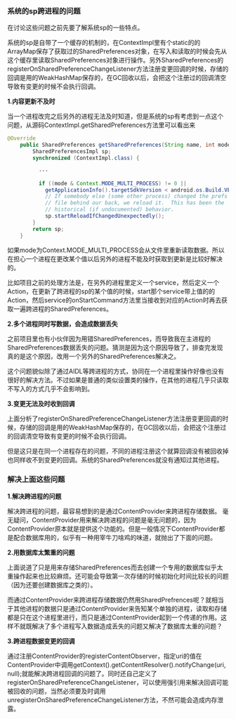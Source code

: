 ### 系统的sp跨进程的问题

在讨论这些问题之前先要了解系统sp的一些特点。

系统的sp是自带了一个缓存的机制的，在ContextImpl里有个static的的ArrayMap保存了获取过的SharedPreferences对象，在写入和读取的时候会先从这个缓存里读取SharedPreferences对象进行操作。另外SharedPreferences的registerOnSharedPreferenceChangeListener方法注册变更回调的时候，存储的回调是用的WeakHashMap保存的，在GC回收以后，会把这个注册过的回调清空导致有变更的时候不会执行回调。

**1.内容更新不及时**

当一个进程改完之后另外的进程无法及时知道，但是系统的sp有考虑到一点这个问题，从源码ContextImpl.getSharedPreferences方法里可以看出来
```java
@Override
    public SharedPreferences getSharedPreferences(String name, int mode) {
        SharedPreferencesImpl sp;
        synchronized (ContextImpl.class) {

          ···

          if ((mode & Context.MODE_MULTI_PROCESS) != 0 ||
            getApplicationInfo().targetSdkVersion < android.os.Build.VERSION_CODES.HONEYCOMB) {
            // If somebody else (some other process) changed the prefs
            // file behind our back, we reload it.  This has been the
            // historical (if undocumented) behavior.
            sp.startReloadIfChangedUnexpectedly();
        }
        return sp;
    }

```
如果mode为Context.MODE_MULTI_PROCESS会从文件里重新读取数据。所以在担心一个进程在更改某个值以后另外的进程不能及时获取到更新是比较好解决的。

比如项目之前的处理方法是，在另外的进程里定义一个service，然后定义一个Action，在更新了跨进程的sp的某个值的时候，start那个service带上值的的Action，然后service的onStartCommand方法里当接收到对应的Action时再去获取一遍跨进程的SharedPreferences。

**2.多个进程同时写数据，会造成数据丢失**

之前项目里也有小伙伴因为用错SharedPreferences，而导致我在主进程的SharedPreferences数据丢失的问题。猜测是因为这个原因导致了，排查完发现真的是这个原因，改用一个另外的SharedPreferences解决之。

这个问题貌似除了通过AIDL等跨进程的方式，协同在一个进程里操作好像也没有很好的解决方法。不过如果是普通的类似设置类的操作，在其他的进程几乎只读取不写入的方式几乎不会影响到。

**3.变更无法及时收到回调**

上面分析了registerOnSharedPreferenceChangeListener方法注册变更回调的时候，存储的回调是用的WeakHashMap保存的，在GC回收以后，会把这个注册过的回调清空导致有变更的时候不会执行回调。

但是这只是在同一个进程存在的问题，不同的进程注册这个就算回调没有被回收掉也同样收不到变更的回调。系统的SharedPreferences就没有通知过其他进程。

### 解决上面这些问题

**1.解决跨进程的问题**

解决跨进程的问题，最容易想到的是通过ContentProvider来跨进程存储数据。
毫无疑问，ContentProvider用来解决跨进程的问题是毫无问题的，因为ContentProvider原本就是提供这个功能的。但是一般情况下ContentProvider都是配合数据库用的，似乎有一种用宰牛刀啥鸡的味道，就抛出了下面的问题。

**2.用数据库太繁重的问题**

上面说道了只是用来存储SharedPreferences而去创建一个专用的数据库似乎太重操作起来也比较麻烦。还可能会导致第一次存储的时候初始化时间比较长的问题（因为还要创建数据库之类的）。

而通过ContentProvider来跨进程存储数据仍然用SharedPrefrences呢？就相当于其他进程的数据只是通过ContentProvider来告知某个单独的进程，读取和存储都是只在这个进程里进行，而只是通过ContentProvider起到一个传递的作用。这样不就既解决了多个进程写入数据造成丢失的问题又解决了数据库太重的问题？

**3.跨进程数据变更的回调**

通过注册ContentProvider的registerContentObserver，指定uri的值在ContentProvider中调用getContext().getContentResolver().notifyChange(uri, null);就能解决跨进程回调的问题了。同时还自己定义了registerOnSharedPreferenceChangeListener，可以使用强引用来解决回调可能被回收的问题，当然必须要及时调用unregisterOnSharedPreferenceChangeListener方法，不然可能会造成内存泄露。